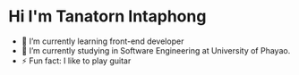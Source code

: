# Hi I'm Tanatorn Intaphong 


- 🌱 I’m currently learning front-end developer  
- 🔭 I’m currently studying in Software Engineering at University of Phayao.
- ⚡ Fun fact: I like to play guitar
